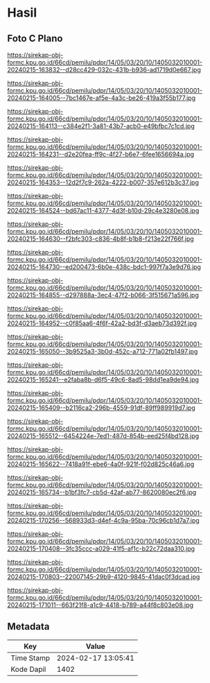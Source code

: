 # Hasil

## Foto C Plano

https://sirekap-obj-formc.kpu.go.id/66cd/pemilu/pdpr/14/05/03/20/10/1405032010001-20240215-163832--d28cc429-032c-431b-b936-ad1719d0e667.jpg

https://sirekap-obj-formc.kpu.go.id/66cd/pemilu/pdpr/14/05/03/20/10/1405032010001-20240215-164005--7bc1467e-af5e-4a3c-be26-419a3f55b177.jpg

https://sirekap-obj-formc.kpu.go.id/66cd/pemilu/pdpr/14/05/03/20/10/1405032010001-20240215-164113--c384e2f1-3a81-43b7-acb0-e49bfbc7c1cd.jpg

https://sirekap-obj-formc.kpu.go.id/66cd/pemilu/pdpr/14/05/03/20/10/1405032010001-20240215-164231--d2e20fea-ff9c-4f27-b6e7-6fee1656694a.jpg

https://sirekap-obj-formc.kpu.go.id/66cd/pemilu/pdpr/14/05/03/20/10/1405032010001-20240215-164353--12d2f7c9-262a-4222-b007-357e612b3c37.jpg

https://sirekap-obj-formc.kpu.go.id/66cd/pemilu/pdpr/14/05/03/20/10/1405032010001-20240215-164524--bd67ac11-4377-4d3f-b10d-29c4e3280e08.jpg

https://sirekap-obj-formc.kpu.go.id/66cd/pemilu/pdpr/14/05/03/20/10/1405032010001-20240215-164630--f2bfc303-c836-4b8f-b1b8-f213e22f766f.jpg

https://sirekap-obj-formc.kpu.go.id/66cd/pemilu/pdpr/14/05/03/20/10/1405032010001-20240215-164730--ed200473-6b0e-438c-bdc1-997f7a3e9d76.jpg

https://sirekap-obj-formc.kpu.go.id/66cd/pemilu/pdpr/14/05/03/20/10/1405032010001-20240215-164855--d297888a-3ec4-47f2-b066-3f515671a596.jpg

https://sirekap-obj-formc.kpu.go.id/66cd/pemilu/pdpr/14/05/03/20/10/1405032010001-20240215-164952--c0f85aa6-4f6f-42a2-bd3f-d3aeb73d392f.jpg

https://sirekap-obj-formc.kpu.go.id/66cd/pemilu/pdpr/14/05/03/20/10/1405032010001-20240215-165050--3b9525a3-3b0d-452c-a712-771a02fb1497.jpg

https://sirekap-obj-formc.kpu.go.id/66cd/pemilu/pdpr/14/05/03/20/10/1405032010001-20240215-165241--e2faba8b-d6f5-49c6-8ad5-98dd1ea9de94.jpg

https://sirekap-obj-formc.kpu.go.id/66cd/pemilu/pdpr/14/05/03/20/10/1405032010001-20240215-165409--b2116ca2-296b-4559-91df-89ff989919d7.jpg

https://sirekap-obj-formc.kpu.go.id/66cd/pemilu/pdpr/14/05/03/20/10/1405032010001-20240215-165512--6454224e-7ed1-487d-854b-eed25f4bd128.jpg

https://sirekap-obj-formc.kpu.go.id/66cd/pemilu/pdpr/14/05/03/20/10/1405032010001-20240215-165622--7418a91f-ebe6-4a0f-921f-f02d825c46a6.jpg

https://sirekap-obj-formc.kpu.go.id/66cd/pemilu/pdpr/14/05/03/20/10/1405032010001-20240215-165734--b1bf3fc7-cb5d-42af-ab77-8620080ec2f6.jpg

https://sirekap-obj-formc.kpu.go.id/66cd/pemilu/pdpr/14/05/03/20/10/1405032010001-20240215-170256--568933d3-d4ef-4c9a-95ba-70c96cb1d7a7.jpg

https://sirekap-obj-formc.kpu.go.id/66cd/pemilu/pdpr/14/05/03/20/10/1405032010001-20240215-170408--3fc35ccc-a029-41f5-af1c-b22c72daa310.jpg

https://sirekap-obj-formc.kpu.go.id/66cd/pemilu/pdpr/14/05/03/20/10/1405032010001-20240215-170803--22007145-29b9-4120-9845-41dac0f3dcad.jpg

https://sirekap-obj-formc.kpu.go.id/66cd/pemilu/pdpr/14/05/03/20/10/1405032010001-20240215-171011--663f21f8-a1c9-4418-b789-a44f8c803e08.jpg


## Metadata

| Key        | Value               |
| ---------- | ------------------- |
| Time Stamp | 2024-02-17 13:05:41 |
| Kode Dapil | 1402                |



